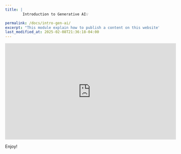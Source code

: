 ```yaml
---
title: | 
        Introduction to Generative AI💡

permalink: /docs/intro-gen-ai/
excerpt: "This module explain how to publish a content on this website"
last_modified_at: 2025-02-08T21:36:18-04:00
---
```




<iframe width="560" height="315" src="https://youtu.be/tNBvUvsScAA" frameborder="0" allow="accelerometer; autoplay; clipboard-write; encrypted-media; gyroscope; picture-in-picture" allowfullscreen></iframe>

Enjoy!